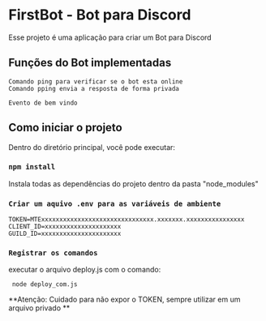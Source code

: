 # FirstBot - Bot para Discord

Esse projeto é uma aplicação para criar um Bot para Discord
## Funções do Bot implementadas
```
Comando ping para verificar se o bot esta online
Comando pping envia a resposta de forma privada

Evento de bem vindo
```

## Como iniciar o projeto

Dentro do diretório principal, você pode executar:

### `npm install`

Instala todas as dependências do projeto dentro da pasta "node_modules"


### `Criar um aquivo .env para as variáveis de ambiente`

```
TOKEN=MTExxxxxxxxxxxxxxxxxxxxxxxxxxxxxxx.xxxxxxx.xxxxxxxxxxxxxxxx
CLIENT_ID=xxxxxxxxxxxxxxxxxxxxx
GUILD_ID=xxxxxxxxxxxxxxxxxxxxxx
```

### `Registrar os comandos `
executar o arquivo deploy.js com o comando:
```
 node deploy_com.js
```
**Atenção: Cuidado para não expor o TOKEN, sempre utilizar em um arquivo privado **